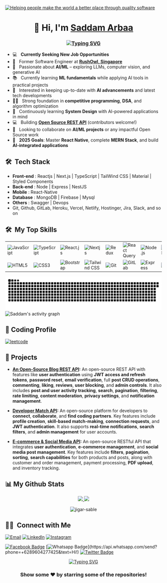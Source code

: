 <p>
<a href="https://www.linkedin.com/in/saddamarbaa/">
  <img
    alt="Helping people make the world a better place through quality software"
    src="/images/banner-01.jpg"
  />
</a>
</P>

<h1 align="center">👋 Hi, I'm <a href="https://www.linkedin.com/in/saddamarbaa/" target="_blank"> Saddam Arbaa </a></h1>
<h3 align="center">
  
[![Typing SVG](https://readme-typing-svg.herokuapp.com?lines=Full-Stack+Web+Developer+;JavaScript+%7C+React+%2B+Redux%7CNext+js;Nodejs+%7C+Express+%7C+MongoDB)](https://git.io/typing-svg)
</h3>



- 💻 &nbsp; **Currently Seeking New Job Opportunities**  
- 👯 &nbsp; Former Software Engineer at [**RushOwl, Singapore**](https://rushowl.sg)
- 🤖 &nbsp; Passionate about **AI/ML** – exploring LLMs, computer vision, and generative AI  
- 📚 &nbsp; Currently learning **ML fundamentals** while applying AI tools in practical projects  
- 👯 &nbsp; Interested in keeping up-to-date with **AI advancements** and latest tech developments  
- ✍🏻 &nbsp; Strong foundation in **competitive programming**, **DSA**, and algorithm optimization  
- 🌱 &nbsp; Continuously learning **System Design** with AI-powered applications in mind  
- 💻 &nbsp; Building [**Open Source REST API**](https://github.com/saddamarbaa/node-express-mongodb-typescript-blog-rest-api) (contributors welcome!)  
- 🤝 &nbsp; Looking to collaborate on **AI/ML projects** or any impactful Open Source work  
- 🎯 &nbsp; **2025 Goals**: Master **React Native**, complete **MERN Stack**, and build **AI-integrated applications** 

<!-- - 👨‍💻 &nbsp; Portfolio Project: [https://portfolio-react-529g.vercel.app](https://portfolio-react-529g.vercel.app) -->
<!-- - 💻 &nbsp; **Currently Seeking New Job Opportunities** -->
<!-- - 👯 &nbsp; Former Software Engineer at RushOwl, Singapore -->
<!-- - 👯 &nbsp; I’m interested in keeping up-to-date with latest technological developments -->
<!-- - ✍🏻 &nbsp; Strong foundation in **competitive programming**, **DSA**, and algorithm optimization   -->
<!-- - 🌱 &nbsp; Continuously learning **Data Structures**, **Algorithms**, and **System Design** -->
<!-- - 💻 &nbsp; Building [**Open Source REST API**](https://github.com/saddamarbaa/node-express-mongodb-typescript-blog-rest-api) (contributors welcome!)  -->
<!-- - 👯 &nbsp;  Looking forward to collaborate on any Open Source project which I consider interesting or useful -->
<!-- - 🎯 &nbsp; **2025 Goals**: Master **React Native**, complete **MERN Stack**, and build **AI-integrated applications**  -->



<h2> 🛠 &nbsp;Tech Stack</h2>

- <b>Front-end</b> : Reactjs | Next.js | TypeScript | TailWind CSS | Material | Styled Components
- <b>Back-end</b> : Node | Express | NestJS
- <b>Mobile</b> : React-Native
- <b>Database</b> : MongoDB | Firebase | Mysql
- <b>Others</b> : Swagger | Devops
- Git, Github, GitLab, Heroku, Vercel, Netlify, Hostinger, Jira, Slack, and so on

<h2> 🛠 &nbsp;My Top Skills</h2>

<table>
    <tr>
        <td>
            <img src="https://img.icons8.com/nolan/2x/javascript.png" title="JavaScript" width="100" alt="JavaScript">
        </td>
        <td>
            <img src="https://img.icons8.com/color/2x/typescript.png" title="TypeScript" width="100" alt="TypeScript">
        </td>
        <td>
            <img src="https://www.vectorlogo.zone/logos/reactjs/reactjs-icon.svg" title="React" width="100" alt="React.js">
        </td>
        <td>
            <img src="https://upload.wikimedia.org/wikipedia/commons/thumb/8/8e/Nextjs-logo.svg/800px-Nextjs-logo.svg.png" title="Nextjs" width="100" alt="Nextjs">
        </td>
        <td>
            <img src="https://redux.js.org/img/redux-logo-landscape.png" title="Redux" width="100" alt="Redux">
        </td>
        <td>
            <img src="https://decode.agency/wp-content/uploads/2023/05/React-Query-logo.png" title="React Query" width="100" alt="React Query">
        </td>
        <td>
            <img src="https://img.icons8.com/color/2x/nodejs.png" title="Node.js" width="100" alt="Node.js">
        </td>
        <td>
            <img src="https://cdn.iconscout.com/icon/free/png-128/mongodb-4-1175139.png" title="MongoDB" width="100" alt="MongoDB">
        </td>
    </tr>
    <tr>
        <td>
            <img src="https://img.icons8.com/color/2x/html-5.png" title="HTML5" width="100" alt="HTML5">
        </td>
        <td>
            <img src="https://img.icons8.com/color/2x/css3.png" title="CSS3" width="100" alt="CSS3">
        </td>
        <td>
            <img src="https://img.icons8.com/color/2x/bootstrap.png" title="Bootstrap" width="100" alt="Bootstrap">
        </td>
        <td>
            <img src="https://w7.pngwing.com/pngs/106/519/png-transparent-tailwind-css-hd-logo-thumbnail.png" title="Tailwind CSS" width="100" alt="Tailwind CSS">
        </td>
        <td>
            <img src="https://img.icons8.com/nolan/2x/github.png" title="Git" width="100" alt="Git">
        </td>
        <td>
            <img src="https://www.vectorlogo.zone/logos/gitlab/gitlab-icon.svg" title="GitLab" width="100" alt="GitLab">
        </td>
        <td>
            <img src="https://w7.pngwing.com/pngs/1006/374/png-transparent-web-development-node-js-socket-io-javascript-network-socket-modernization-miscellaneous-logo-web-application-thumbnail.png" title="Express" width="100" alt="Express">
        </td>
        <td>
            <img src="https://img.icons8.com/color/344/java-coffee-cup-logo.png" title="Java" width="100" alt="Java">
        </td>
    </tr>
</table>


<picture>
  <source media="(prefers-color-scheme: dark)" srcset="https://raw.githubusercontent.com/saddamarbaa/saddamarbaa/output/github-snake-dark.svg" />
  <source media="(prefers-color-scheme: light)" srcset="https://raw.githubusercontent.com/saddamarbaa/saddamarbaa/output/github-snake.svg" />
  <img alt="github-snake" src="https://raw.githubusercontent.com/saddamarbaa/saddamarbaa/output/github-snake.svg" />
</picture>


 <img alt="Saddam's activity graph" src="https://github-readme-activity-graph.vercel.app/graph?username=saddamarbaa&theme=react-dark" />





<h2>‍🎃 Coding Profile </h2>

[![leetcode](https://img.shields.io/badge/-LeetCode-FFA116?style=for-the-badge&logo=LeetCode&logoColor=black)](https://leetcode.com/u/saddamarbaa/)

<h2> 🌟 Projects </h2>

- **[An Open-Source Blog REST API](https://github.com/saddamarbaa/node-express-mongodb-typescript-blog-rest-api/):** An open-source REST API with features like **user authentication** using **JWT access and refresh tokens**, **password reset**, **email verification**, full **post CRUD operations**, **commenting**, **liking**, **reviews**, **user blocking**, and **admin controls**. It also includes **post and user activity tracking**, **search**, **pagination**, **filtering**, **rate limiting**, **content moderation**, **privacy settings**, and **notification management**.
  
- **[Developer Match API](https://github.com/saddamarbaa/node-express-mongodb-developer-match-rest-api/):** An open-source platform for developers to **connect**, **collaborate**, and **find coding partners**. Key features include **profile creation**, **skill-based match-making**, **connection requests**, and **JWT authentication**. It also supports **real-time notifications**, **search filters**, and **admin management** for user accounts.

- **[E-commerce & Social Media API](https://github.com/saddamarbaa/node-express-mongodb-typescript-ecom-social-rest-api):** An open-source RESTful API that integrates **user authentication**, **e-commerce management**, and **social media post management**. Key features include **filters**, **pagination**, **sorting**, **search capabilities** for both products and posts, along with customer and order management, payment processing, **PDF upload**, and inventory tracking.

<!-- - **[Personal Portfolio](https://portfolio-react-529g.vercel.app):** A personal portfolio built with React to showcase my projects and skills. **Check it out for more projects!** -->



<h2> 📊 My Github Stats </h2>
<p align="center">
<a href="https://github.com/saddamarbaa">
  <img height="180em" src="https://github-readme-stats.vercel.app/api?username=saddamarbaa&show_icons=true&theme=algolia&include_all_commits=true&count_private=true"/>
  <img height="180em" src="https://github-readme-stats.vercel.app/api/top-langs/?username=saddamarbaa&layout=compact&langs_count=8&theme=algolia"/>
</a>
</p>

<div align="center">
<p><img align="center" src="https://github-readme-streak-stats.herokuapp.com/?user=saddamarbaa&theme=dark" alt="jigar-sable" /></p>
 </div>


<h2> 🤝🏻 &nbsp;Connect with Me </h2>

<p>
<a href="mailto:saddamarbaas@gmail.com"><img alt="Email" src="https://img.shields.io/badge/Email-saddamarbaas@gmail.com-blue?style=flat-square&logo=gmail"></a>
<a href="https://www.linkedin.com/in/saddamarbaa/"><img alt="LinkedIn" src="https://img.shields.io/badge/LinkedIn-Saddam%20Arbaa%20-blue?style=flat-square&logo=linkedin"></a>
<a href="https://www.instagram.com/saddam.dev/"><img alt="Instagram" src="https://img.shields.io/badge/Instagram-saddam_arbaa__-blue?style=flat-square&logo=instagram"></a>

[![Facebook Badge](https://img.shields.io/badge/-Facebook-3b5998?style=flat-square&labelColor=3b5998&logo=facebook&logoColor=white&link=https://www.facebook.com/weltonpfelix/)](https://www.facebook.com/saddam.arbaa)
[![Whatsapp Badge](https://img.shields.io/badge/-Whatsapp-4CA143?style=flat-square&labelColor=4CA143&logo=whatsapp&logoColor=white&link=https://api.whatsapp.com/send?phone=+6289604277425&text=Hi!)](https://api.whatsapp.com/send?phone=+6289604277425&text=Hi!)
[![Twitter Badge](https://img.shields.io/badge/-Twitter-1da1f2?style=flat-square&labelColor=1da1f2&logo=twitter&logoColor=white&link=https://www.twitter.com/_weltonfelix/)](https://twitter.com/ArbaaSaddam/)

</p>



<!--Thanks for stopping by! 😊  -->
<!--[![](https://visitcount.itsvg.in/api?id=saddamarbaa&icon=0&color=0)](https://visitcount.itsvg.in)-->


<div align="center">
   <a href="https://git.io/typing-svg">
      <img src="https://readme-typing-svg.demolab.com?font=Sedan+SC&weight=500&size=30&pause=1000&color=F63024&background=6883FF00&center=true&vCenter=true&random=false&width=435&lines=Thanks+For+Visiting+!" alt="Typing SVG" />
   </a>
  <h3>Show some ❤️ by starring some of the repositories!</h3>



<!-- ![](./gifs/code.gif) -->
